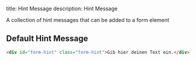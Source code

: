 title: Hint Message
description: Hint Message

A collection of hint messages that can be added to a form element

## Default Hint Message

```html
<div id="form-hint" class="form-hint">Gib hier deinen Text ein.</div>
```
